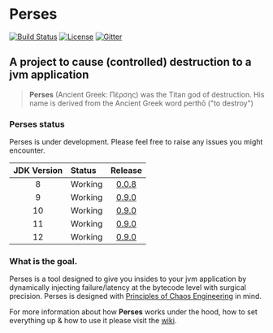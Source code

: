 # Perses
[![Build Status](https://travis-ci.org/nicolasmanic/perses.svg?branch=master)](https://travis-ci.org/nicolasmanic/perses)
[![License](https://img.shields.io/pypi/l/ansicolortags.svg)](https://github.com/nicolasmanic/perses/blob/master/LICENSE)
[![Gitter](https://badges.gitter.im/perses-app/community.svg)](https://gitter.im/perses-app/community?utm_source=badge&utm_medium=badge&utm_campaign=pr-badge)

## A project to cause (controlled) destruction to a jvm application 

> **Perses** (Ancient Greek: Πέρσης) was the Titan god of destruction. His name is derived from the Ancient Greek word perthō ("to destroy")


### Perses status

Perses is under development. Please feel free to raise any issues you might encounter.  

| JDK Version | Status | Release |
| :---: | :--- | :---: |
| 8  | Working  | [0.0.8](https://github.com/nicolasmanic/perses/releases/tag/0.0.8) |
| 9  | Working  | [0.9.0](https://github.com/nicolasmanic/perses/releases/tag/0.9.0-jdk9) |
| 10  | Working  | [0.9.0](https://github.com/nicolasmanic/perses/releases/tag/0.9.0-jdk10) |  
| 11 | Working  | [0.9.0](https://github.com/nicolasmanic/perses/releases/tag/0.9.0-jdk11) |
| 12 | Working  | [0.9.0](https://github.com/nicolasmanic/perses/releases/tag/0.9.0-jdk12) |


### What is the goal.

Perses is a tool designed to give you insides to your jvm application by dynamically injecting failure/latency at the bytecode level
with surgical precision. Perses is designed with [Principles of Chaos Engineering][PoC] in mind.

[PoC]: http://principlesofchaos.org/


For more information about how **Perses** works under the hood, how to set everything up & how to use it please visit 
the [wiki](https://github.com/nicolasmanic/perses/wiki).
